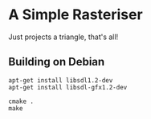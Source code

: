 A Simple Rasteriser
===================

Just projects a triangle, that's all!

Building on Debian
------------------

    apt-get install libsdl1.2-dev
    apt-get install libsdl-gfx1.2-dev

    cmake .
    make
